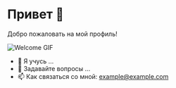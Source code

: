 # Привет 👋

Добро пожаловать на мой профиль! 

![Welcome GIF](https://www.google.com/url?sa=i&url=https%3A%2F%2Fwww.deviantart.com%2Fmiccarocha%2Fart%2FHowl-s-Moving-Castle-927767328&psig=AOvVaw3Ji5XLNiOgMo75dNhA9-V7&ust=1733136420665000&source=images&cd=vfe&opi=89978449&ved=0CBMQjRxqFwoTCNiNnLiyhooDFQAAAAAdAAAAABAY)

- 🌱 Я учусь ...
- 💬 Задавайте вопросы ...
- 📫 Как связаться со мной: [example@example.com](mailto:example@example.com)
